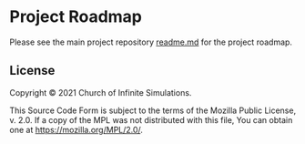 # Project Roadmap

Please see the main project repository [readme.md](../readme.md#Project-Roadmap) for the project roadmap.

## License

Copyright © 2021 Church of Infinite Simulations.

This Source Code Form is subject to the terms of the Mozilla Public License, v. 2.0. If a copy of the MPL was not distributed with this file, You can obtain one at <https://mozilla.org/MPL/2.0/>.
